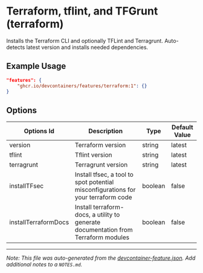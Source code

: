 
# Terraform, tflint, and TFGrunt (terraform)

Installs the Terraform CLI and optionally TFLint and Terragrunt. Auto-detects latest version and installs needed dependencies.

## Example Usage

```json
"features": {
    "ghcr.io/devcontainers/features/terraform:1": {}
}
```

## Options

| Options Id | Description | Type | Default Value |
|-----|-----|-----|-----|
| version | Terraform version | string | latest |
| tflint | Tflint version | string | latest |
| terragrunt | Terragrunt version | string | latest |
| installTFsec | Install tfsec, a tool to spot potential misconfigurations for your terraform code | boolean | false |
| installTerraformDocs | Install terraform-docs, a utility to generate documentation from Terraform modules | boolean | false |



---

_Note: This file was auto-generated from the [devcontainer-feature.json](https://github.com/devcontainers/features/blob/main/src/terraform/devcontainer-feature.json).  Add additional notes to a `NOTES.md`._
